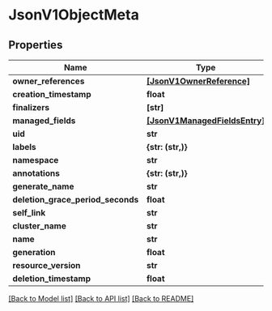 # JsonV1ObjectMeta


## Properties
Name | Type | Description | Notes
------------ | ------------- | ------------- | -------------
**owner_references** | [**[JsonV1OwnerReference]**](JsonV1OwnerReference.md) |  | [optional] 
**creation_timestamp** | **float** |  | [optional] 
**finalizers** | **[str]** |  | [optional] 
**managed_fields** | [**[JsonV1ManagedFieldsEntry]**](JsonV1ManagedFieldsEntry.md) |  | [optional] 
**uid** | **str** |  | [optional] 
**labels** | **{str: (str,)}** |  | [optional] 
**namespace** | **str** |  | [optional] 
**annotations** | **{str: (str,)}** |  | [optional] 
**generate_name** | **str** |  | [optional] 
**deletion_grace_period_seconds** | **float** |  | [optional] 
**self_link** | **str** |  | [optional] 
**cluster_name** | **str** |  | [optional] 
**name** | **str** |  | [optional] 
**generation** | **float** |  | [optional] 
**resource_version** | **str** |  | [optional] 
**deletion_timestamp** | **float** |  | [optional] 

[[Back to Model list]](../README.md#documentation-for-models) [[Back to API list]](../README.md#documentation-for-api-endpoints) [[Back to README]](../README.md)


